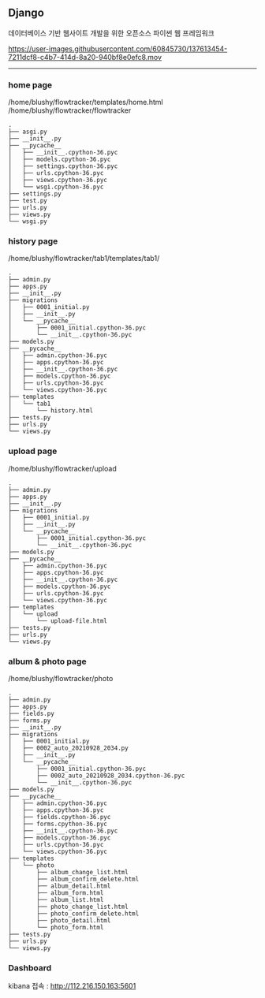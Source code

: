 ## Django
데이터베이스 기반 웹사이트 개발을 위한 오픈소스 파이썬 웹 프레임워크 

https://user-images.githubusercontent.com/60845730/137613454-7211dcf8-c4b7-414d-8a20-940bf8e0efc8.mov

---

### home page 
/home/blushy/flowtracker/templates/home.html
/home/blushy/flowtracker/flowtracker
```
.
├── asgi.py
├── __init__.py
├── __pycache__
│   ├── __init__.cpython-36.pyc
│   ├── models.cpython-36.pyc
│   ├── settings.cpython-36.pyc
│   ├── urls.cpython-36.pyc
│   ├── views.cpython-36.pyc
│   └── wsgi.cpython-36.pyc
├── settings.py
├── test.py
├── urls.py
├── views.py
└── wsgi.py
```

### history page 
/home/blushy/flowtracker/tab1/templates/tab1/
```
.
├── admin.py
├── apps.py
├── __init__.py
├── migrations
│   ├── 0001_initial.py
│   ├── __init__.py
│   └── __pycache__
│       ├── 0001_initial.cpython-36.pyc
│       └── __init__.cpython-36.pyc
├── models.py
├── __pycache__
│   ├── admin.cpython-36.pyc
│   ├── apps.cpython-36.pyc
│   ├── __init__.cpython-36.pyc
│   ├── models.cpython-36.pyc
│   ├── urls.cpython-36.pyc
│   └── views.cpython-36.pyc
├── templates
│   └── tab1
│       └── history.html
├── tests.py
├── urls.py
└── views.py
```

### upload page 
/home/blushy/flowtracker/upload
```
.
├── admin.py
├── apps.py
├── __init__.py
├── migrations
│   ├── 0001_initial.py
│   ├── __init__.py
│   └── __pycache__
│       ├── 0001_initial.cpython-36.pyc
│       └── __init__.cpython-36.pyc
├── models.py
├── __pycache__
│   ├── admin.cpython-36.pyc
│   ├── apps.cpython-36.pyc
│   ├── __init__.cpython-36.pyc
│   ├── models.cpython-36.pyc
│   ├── urls.cpython-36.pyc
│   └── views.cpython-36.pyc
├── templates
│   └── upload
│       └── upload-file.html
├── tests.py
├── urls.py
└── views.py
```

### album & photo page 
/home/blushy/flowtracker/photo

```
.
├── admin.py
├── apps.py
├── fields.py
├── forms.py
├── __init__.py
├── migrations
│   ├── 0001_initial.py
│   ├── 0002_auto_20210928_2034.py
│   ├── __init__.py
│   └── __pycache__
│       ├── 0001_initial.cpython-36.pyc
│       ├── 0002_auto_20210928_2034.cpython-36.pyc
│       └── __init__.cpython-36.pyc
├── models.py
├── __pycache__
│   ├── admin.cpython-36.pyc
│   ├── apps.cpython-36.pyc
│   ├── fields.cpython-36.pyc
│   ├── forms.cpython-36.pyc
│   ├── __init__.cpython-36.pyc
│   ├── models.cpython-36.pyc
│   ├── urls.cpython-36.pyc
│   └── views.cpython-36.pyc
├── templates
│   └── photo
│       ├── album_change_list.html
│       ├── album_confirm_delete.html
│       ├── album_detail.html
│       ├── album_form.html
│       ├── album_list.html
│       ├── photo_change_list.html
│       ├── photo_confirm_delete.html
│       ├── photo_detail.html
│       └── photo_form.html
├── tests.py
├── urls.py
└── views.py

```

### Dashboard
kibana 접속 : http://112.216.150.163:5601
